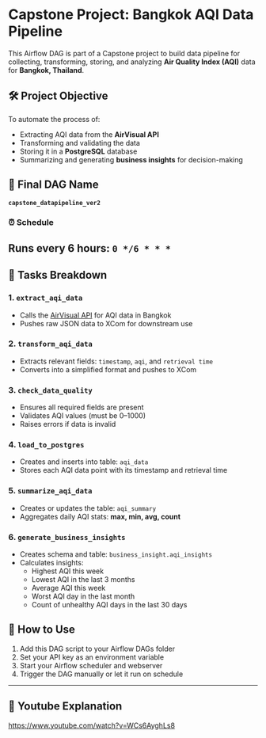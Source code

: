 # Capstone Project: Bangkok AQI Data Pipeline

This Airflow DAG is part of a Capstone project to build  data pipeline for collecting, transforming, storing, and analyzing **Air Quality Index (AQI)** data for **Bangkok, Thailand**.

## 🛠 Project Objective
To automate the process of:
- Extracting AQI data from the **AirVisual API**
- Transforming and validating the data
- Storing it in a **PostgreSQL** database
- Summarizing and generating **business insights** for decision-making

## 📅 Final DAG Name
**`capstone_datapipeline_ver2`**

### ⏰ Schedule
Runs every 6 hours: `0 */6 * * *`
---
## 📌 Tasks Breakdown

### 1. `extract_aqi_data`
- Calls the [AirVisual API](https://www.iqair.com/world-air-quality-api) for AQI data in Bangkok
- Pushes raw JSON data to XCom for downstream use
### 2. `transform_aqi_data`
- Extracts relevant fields: `timestamp`, `aqi`, and `retrieval time`
- Converts into a simplified format and pushes to XCom
### 3. `check_data_quality`
- Ensures all required fields are present
- Validates AQI values (must be 0–1000)
- Raises errors if data is invalid
### 4. `load_to_postgres`
- Creates and inserts into table: `aqi_data`
- Stores each AQI data point with its timestamp and retrieval time
### 5. `summarize_aqi_data`
- Creates or updates the table: `aqi_summary`
- Aggregates daily AQI stats: **max, min, avg, count**
### 6. `generate_business_insights`
- Creates schema and table: `business_insight.aqi_insights`
- Calculates insights:
  - Highest AQI this week
  - Lowest AQI in the last 3 months
  - Average AQI this week
  - Worst AQI day in the last month
  - Count of unhealthy AQI days in the last 30 days


## 🚀 How to Use

1. Add this DAG script to your Airflow DAGs folder
2. Set your API key as an environment variable
3. Start your Airflow scheduler and webserver
4. Trigger the DAG manually or let it run on schedule
---

## 🎥 Youtube Explanation 
https://www.youtube.com/watch?v=WCs6AyghLs8

